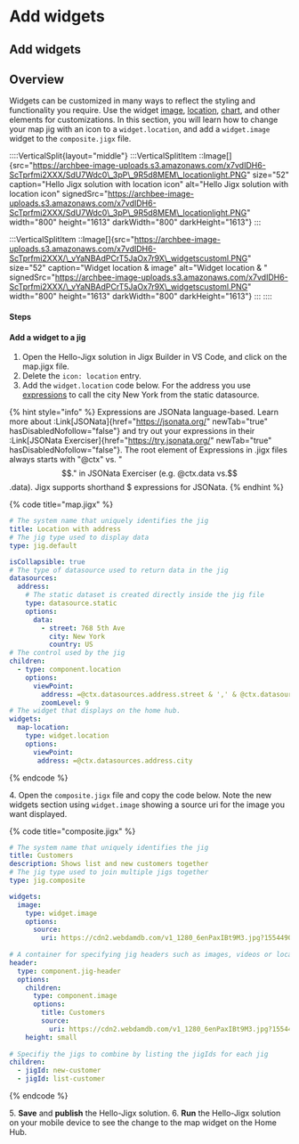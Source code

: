 # Add widgets

## Add widgets

## Overview

Widgets can be customized in many ways to reflect the styling and functionality you require. Use the widget [image](add-widgets.md), [location](add-widgets.md), [chart](add-widgets.md), and other elements for customizations. In this section, you will learn how to change your map jig with an icon to a `widget.location`, and add a `widget.image` widget to the `composite.jigx` file.

::::VerticalSplit{layout="middle"} :::VerticalSplitItem ::Image\[]{src="https://archbee-image-uploads.s3.amazonaws.com/x7vdIDH6-ScTprfmi2XXX/SdU7Wdc0\_3pP\_9R5d8MEM\_locationlight.PNG" size="52" caption="Hello Jigx solution with location icon" alt="Hello Jigx solution with location icon" signedSrc="https://archbee-image-uploads.s3.amazonaws.com/x7vdIDH6-ScTprfmi2XXX/SdU7Wdc0\_3pP\_9R5d8MEM\_locationlight.PNG" width="800" height="1613" darkWidth="800" darkHeight="1613"} :::

:::VerticalSplitItem ::Image\[]{src="https://archbee-image-uploads.s3.amazonaws.com/x7vdIDH6-ScTprfmi2XXX/\_vYaNBAdPCrT5JaOx7r9X\_widgetscustoml.PNG" size="52" caption="Widget location & image" alt="Widget location & " signedSrc="https://archbee-image-uploads.s3.amazonaws.com/x7vdIDH6-ScTprfmi2XXX/\_vYaNBAdPCrT5JaOx7r9X\_widgetscustoml.PNG" width="800" height="1613" darkWidth="800" darkHeight="1613"} ::: ::::

#### Steps

#### Add a widget to a jig

1. Open the Hello-Jigx solution in Jigx Builder in VS Code, and click on the map.jigx file.
2. Delete the `icon: location` entry.
3. Add the `widget.location` code below. For the address you use [expressions](../../../building-apps-with-jigx/logic/expressions.md) to call the city New York from the static datasource.

{% hint style="info" %}
Expressions are JSONata language-based. Learn more about :Link\[JSONata]{href="https://jsonata.org/" newTab="true" hasDisabledNofollow="false"} and try out your expressions in their :Link\[JSONata Exerciser]{href="https://try.jsonata.org/" newTab="true" hasDisabledNofollow="false"}. The root element of Expressions in .jigx files always starts with "@ctx" vs. "$$." in JSONata Exerciser (e.g. @ctx.data vs.$$.data). Jigx supports shorthand $ expressions for JSONata.
{% endhint %}

{% code title="map.jigx" %}
```yaml
# The system name that uniquely identifies the jig
title: Location with address
# The jig type used to display data
type: jig.default

isCollapsible: true
# The type of datasource used to return data in the jig
datasources:
  address: 
    # The static dataset is created directly inside the jig file
    type: datasource.static
    options:
      data:
        - street: 768 5th Ave
          city: New York
          country: US
# The control used by the jig          
children:
  - type: component.location
    options:
      viewPoint:
        address: =@ctx.datasources.address.street & ',' & @ctx.datasources.address.city & ',' & @ctx.datasources.address.country
        zoomLevel: 9
# The widget that displays on the home hub.    
widgets: 
  map-location: 
    type: widget.location
    options: 
      viewPoint: 
       address: =@ctx.datasources.address.city        
```
{% endcode %}

4\. Open the `composite.jigx` file and copy the code below. Note the new widgets section using `widget.image` showing a source uri for the image you want displayed.

{% code title="composite.jigx" %}
```yaml
# The system name that uniquely identifies the jig
title: Customers
description: Shows list and new customers together
# The jig type used to join multiple jigs together
type: jig.composite

widgets:
  image:
    type: widget.image
    options:
      source: 
        uri: https://cdn2.webdamdb.com/v1_1280_6enPaxIBt9M3.jpg?1554490336
        
# A container for specifying jig headers such as images, videos or location
header:
  type: component.jig-header
  options:
    children:
      type: component.image
      options:
        title: Customers
        source:
          uri: https://cdn2.webdamdb.com/v1_1280_6enPaxIBt9M3.jpg?1554490336
    height: small    
  
# Specifiy the jigs to combine by listing the jigIds for each jig
children:
  - jigId: new-customer
  - jigId: list-customer
```
{% endcode %}

5\. **Save** and **publish** the Hello-Jigx solution. 6. **Run** the Hello-Jigx solution on your mobile device to see the change to the map widget on the Home Hub.
